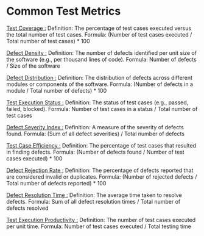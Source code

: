 # Common Test Metrics 

<u>Test Coverage :</u> 
Definition: The percentage of test cases executed versus the total number of test cases.
Formula: (Number of test cases executed / Total number of test cases) * 100

 
<u>Defect Density :</u> 
Definition: The number of defects identified per unit size of the software (e.g., per thousand lines of code).
Formula: Number of defects / Size of the software

 
<u>Defect Distribution :</u> 
Definition: The distribution of defects across different modules or components of the software.
Formula: (Number of defects in a module / Total number of defects) * 100


<u>Test Execution Status :</u> 
Definition: The status of test cases (e.g., passed, failed, blocked).
Formula: Number of test cases in a status / Total number of test cases


<u>Defect Severity Index :</u>
Definition: A measure of the severity of defects found.
Formula: (Sum of all defect severities) / Total number of defects


<u>Test Case Efficiency :</u>
Definition: The percentage of test cases that resulted in finding defects.
Formula: (Number of defects found / Number of test cases executed) * 100


<u>Defect Rejection Rate :</u>
Definition: The percentage of defects reported that are considered invalid or duplicates.
Formula: (Number of rejected defects / Total number of defects reported) * 100

 
<u>Defect Resolution Time :</u>
Definition: The average time taken to resolve defects.
Formula: Sum of all defect resolution times / Total number of defects resolved


<u>Test Execution Productivity :</u>
Definition: The number of test cases executed per unit time.
Formula: Number of test cases executed / Total testing time

